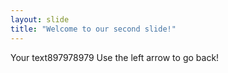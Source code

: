 ```yaml
---
layout: slide
title: "Welcome to our second slide!"
---
```

Your text897978979
Use the left arrow to go back!
